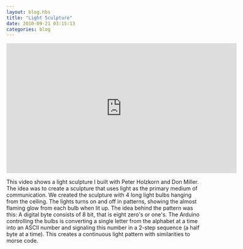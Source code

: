 ```yaml
---
layout: blog.hbs
title: "Light Sculpture"
date: 2010-09-21 03:15:13
categories: blog
---
```


<iframe src="https://player.vimeo.com/video/15139821?byline=0&amp;portrait=0&amp;title=0&amp;color=ffd663" width="600" height="338" frameborder="0"> </iframe>

This video shows a light sculpture I built with Peter Holzkorn and Don Miller.
The idea was to create a sculpture that uses light as the primary medium of
communication. We created the sculpture with 4 long light bulbs hanging from the
ceiling. The lights turns on and off in patterns, showing the almost flaming
glow from each bulb when lit up. The idea behind the pattern was this: A digital
byte consists of 8 bit, that is eight zero's or one's. The Arduino controlling
the bulbs is converting a single letter from the alphabet at a time into an
ASCII number and signaling this number in a 2-step sequence (a half byte at a
time). This creates a continuous light pattern with similarities to morse code.
